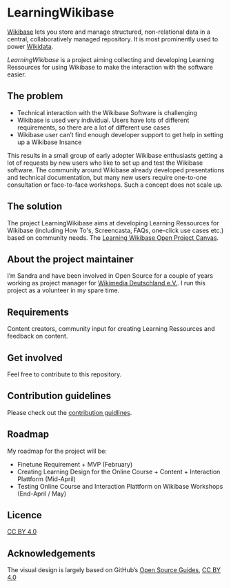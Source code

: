 # LearningWikibase

[Wikibase](http://wikiba.se/) lets you store and manage structured, non-relational data in a central, collaboratively managed repository. It is most prominently used to power [Wikidata](https://www.wikidata.org/).

*LearningWikibase* is a project aiming collecting and developing Learning Ressources for using Wikibase to make the interaction with the software easier.

## The problem

- Technical interaction with the Wikibase Software is challenging
- Wikibase is used very individual. Users have lots of different requirements, so there are a lot of different use cases
- Wikibase user can’t find enough developer support to get help in setting up a Wikibase Insance

This results in a small group of early adopter Wikibase enthusiasts getting a lot of requests by new users who like to set up and test the Wikibase software. The community around Wikibase already developed presentations and technical documentation, but many new users require one-to-one consultation or face-to-face workshops. Such a concept does not scale up.

## The solution

The project LearningWikibase aims at developing Learning Ressources for Wikibase (including How To's, Screencasta, FAQs, one-click use cases etc.) based on community needs. The [Learning Wikibase Open Project Canvas](https://docs.google.com/presentation/d/1YFO84JXrA3J4MPsPVlONfgIFLrKqJo7wf-dQQtPQ8DY/edit#slide=id.g1b30ce0bb1_0_90).

## About the project maintainer

I’m Sandra and have been involved in Open Source for a couple of years working as project manager for [Wikimedia Deutschland e.V.](https://wikimedia.de/). I run this project as a volunteer in my spare time.

## Requirements

Content creators, community input for creating Learning Ressources and feedback on content.

## Get involved

Feel free to contribute to this repository.

## Contribution guidelines

Please check out the [contribution guidlines](https://github.com/samu-wmde/learningwikibase/blob/master/CONTRIBUTING.md).

## Roadmap

My roadmap for the project will be:
- Finetune Requirement + MVP (February)
- Creating Learning Design for the Online Course + Content + Interaction Plattform (Mid-April)
- Testing Online Course and Interaction Plattform on Wikibase Workshops (End-April / May)

## Licence

[CC BY 4.0](https://creativecommons.org/licenses/by/4.0/)

## Acknowledgements

The visual design is largely based on GitHub’s [Open Source Guides](https://github.com/github/opensource.guide), [CC BY 4.0](https://creativecommons.org/licenses/by/4.0/)
